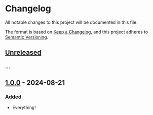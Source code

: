 # Changelog

All notable changes to this project will be documented in this file.

The format is based on [Keep a Changelog](https://keepachangelog.com/en/1.1.0/),
and this project adheres to [Semantic Versioning](https://semver.org/spec/v2.0.0.html).

## [Unreleased]

### ...

## [1.0.0] - 2024-08-21

### Added

- Everything!

[unreleased]: https://github.com/dastroort/hdchamber/compare/v1.0.0...HEAD
[1.0.0]: https://github.com/dastroort/hdchamber/releases/tag/v1.0.0
